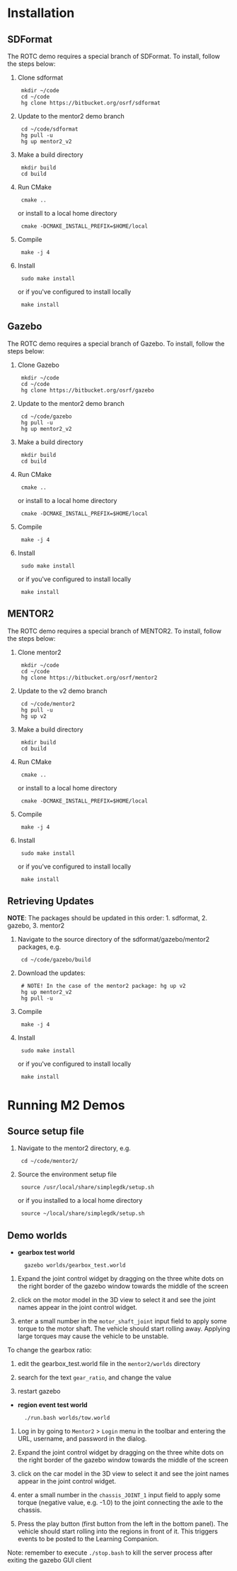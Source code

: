 # Installation

## SDFormat

The ROTC demo requires a special branch of SDFormat. To install, follow the steps below:

1. Clone sdformat
    
        mkdir ~/code
        cd ~/code
        hg clone https://bitbucket.org/osrf/sdformat
  
1. Update to the mentor2 demo branch

        cd ~/code/sdformat
        hg pull -u
        hg up mentor2_v2


1. Make a build directory

        mkdir build
        cd build

1. Run CMake

        cmake ..

    or install to a local home directory

        cmake -DCMAKE_INSTALL_PREFIX=$HOME/local

1. Compile

        make -j 4

1. Install

        sudo make install

    or if you've configured to install locally

        make install


## Gazebo 

The ROTC demo requires a special branch of Gazebo. To install, follow the steps below:


1. Clone Gazebo
    
        mkdir ~/code
        cd ~/code
        hg clone https://bitbucket.org/osrf/gazebo
  
1. Update to the mentor2 demo branch

        cd ~/code/gazebo
        hg pull -u
        hg up mentor2_v2


1. Make a build directory

        mkdir build
        cd build

1. Run CMake

        cmake ..

    or install to a local home directory

        cmake -DCMAKE_INSTALL_PREFIX=$HOME/local

 
1. Compile

        make -j 4

1. Install

        sudo make install

    or if you've configured to install locally

        make install

## MENTOR2

The ROTC demo requires a special branch of MENTOR2. To install, follow the steps below:


1. Clone mentor2
    
        mkdir ~/code
        cd ~/code
        hg clone https://bitbucket.org/osrf/mentor2
  
1. Update to the v2 demo branch

        cd ~/code/mentor2
        hg pull -u
        hg up v2


1. Make a build directory

        mkdir build
        cd build

1. Run CMake
 
        cmake ..

    or install to a local home directory

        cmake -DCMAKE_INSTALL_PREFIX=$HOME/local

1. Compile

        make -j 4

1. Install

        sudo make install

    or if you've configured to install locally

        make install


## Retrieving Updates

**NOTE**: The packages should be updated in this order: 1. sdformat, 2. gazebo, 3. mentor2

1. Navigate to the source directory of the sdformat/gazebo/mentor2 packages, e.g.

        cd ~/code/gazebo/build

1. Download the updates:

        # NOTE! In the case of the mentor2 package: hg up v2        
        hg up mentor2_v2
        hg pull -u

1. Compile

        make -j 4

1. Install

        sudo make install

    or if you've configured to install locally

        make install

# Running M2 Demos

## Source setup file

1. Navigate to the mentor2 directory, e.g.

        cd ~/code/mentor2/

1. Source the environment setup file

        source /usr/local/share/simplegdk/setup.sh

    or if you installed to a local home directory

        source ~/local/share/simplegdk/setup.sh

## Demo worlds

- **gearbox test world**

        gazebo worlds/gearbox_test.world

1. Expand the joint control widget by dragging on the three white dots on the right border of the gazebo window towards the middle of the screen

1. click on the motor model in the 3D view to select it and see the joint names appear in the joint control widget.

1. enter a small number in the `motor_shaft_joint` input field to apply some torque to the motor shaft. The vehicle should start rolling away. Applying large torques may cause the vehicle to be unstable.

To change the gearbox ratio:

1. edit the gearbox_test.world file in the `mentor2/worlds` directory

1. search for the text `gear_ratio`, and change the value

1. restart gazebo
               

- **region event test world**
               
        ./run.bash worlds/tow.world

1. Log in by going to `Mentor2` > `Login` menu in the toolbar and entering the URL, username, and password in the dialog.

1. Expand the joint control widget by dragging on the three white dots on the right border of the gazebo window towards the middle of the screen

1. click on the car model in the 3D view to select it and see the joint names appear in the joint control widget.

1. enter a small number in the `chassis_JOINT_1` input field to apply some torque (negative value, e.g. -1.0) to the joint connecting the axle to the chassis. 

1. Press the play button (first button from the left in the bottom panel). The vehicle should start rolling into the regions in front of it. This triggers events to be posted to the Learning Companion.

Note: remember to execute `./stop.bash` to kill the server process after exiting the gazebo GUI client
